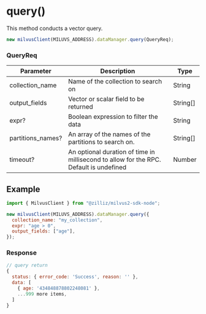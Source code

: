 # query()

This method conducts a vector query.

```javascript
new milvusClient(MILUVS_ADDRESS).dataManager.query(QueryReq);
```

### QueryReq

| Parameter         | Description                                                                            | Type     |
| ----------------- | -------------------------------------------------------------------------------------- | -------- |
| collection_name   | Name of the collection to search on                                                    | String   |
| output_fields     | Vector or scalar field to be returned                                                  | String[] |
| expr?             | Boolean expression to filter the data                                                  | String   |
| partitions_names? | An array of the names of the partitions to search on.                                  | String[] |
| timeout?          | An optional duration of time in millisecond to allow for the RPC. Default is undefined | Number   |

## Example

```javascript
import { MilvusClient } from "@zilliz/milvus2-sdk-node";

new milvusClient(MILUVS_ADDRESS).dataManager.query({
  collection_name: "my_collection",
  expr: "age > 0",
  output_fields: ["age"],
});
```

### Response

```javascript
// query return
{
  status: { error_code: 'Success', reason: '' },
  data: [
    { age: '434848878802248081' },
    ...999 more items,
  ]
}
```
